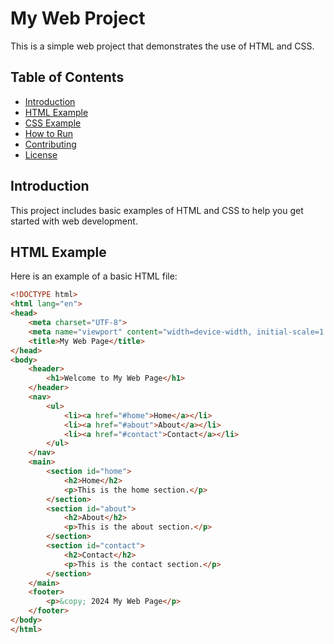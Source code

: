 # My Web Project

This is a simple web project that demonstrates the use of HTML and CSS.

## Table of Contents

- [Introduction](#introduction)
- [HTML Example](#html-example)
- [CSS Example](#css-example)
- [How to Run](#how-to-run)
- [Contributing](#contributing)
- [License](#license)

## Introduction

This project includes basic examples of HTML and CSS to help you get started with web development.

## HTML Example

Here is an example of a basic HTML file:

```html
<!DOCTYPE html>
<html lang="en">
<head>
    <meta charset="UTF-8">
    <meta name="viewport" content="width=device-width, initial-scale=1.0">
    <title>My Web Page</title>
</head>
<body>
    <header>
        <h1>Welcome to My Web Page</h1>
    </header>
    <nav>
        <ul>
            <li><a href="#home">Home</a></li>
            <li><a href="#about">About</a></li>
            <li><a href="#contact">Contact</a></li>
        </ul>
    </nav>
    <main>
        <section id="home">
            <h2>Home</h2>
            <p>This is the home section.</p>
        </section>
        <section id="about">
            <h2>About</h2>
            <p>This is the about section.</p>
        </section>
        <section id="contact">
            <h2>Contact</h2>
            <p>This is the contact section.</p>
        </section>
    </main>
    <footer>
        <p>&copy; 2024 My Web Page</p>
    </footer>
</body>
</html>
